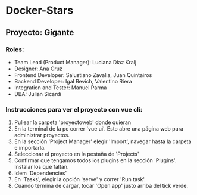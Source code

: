 # Docker-Stars
## Proyecto: Gigante

### Roles:
- Team Lead (Product Manager): Luciana Diaz Kralj
- Designer: Ana Cruz
- Frontend  Developer: Salustiano Zavalia, Juan Quintairos
- Backend  Developer: Igal Revich, Valentino Riera
- Integration and Tester: Manuel Parma
- DBA: Julian Sicardi

### Instrucciones para ver el proyecto con vue cli:
1. Pullear la carpeta 'proyectoweb' donde quieran
2. En la terminal de la pc correr 'vue ui'. Esto abre una página web para administrar proyectos.
3. En la sección 'Project Manager' elegir 'Import', navegar hasta la carpeta e importarla.
4. Seleccionar el proyecto en la pestaña de 'Projects'
5. Confirmar que tengamos todos los plugins en la sección 'Plugins'. Instalar los que faltan.
6. Idem 'Dependencies'
7. En 'Tasks', elegir la opción 'serve' y correr 'Run task'.
8. Cuando termina de cargar, tocar 'Open app' justo arriba del tick verde.